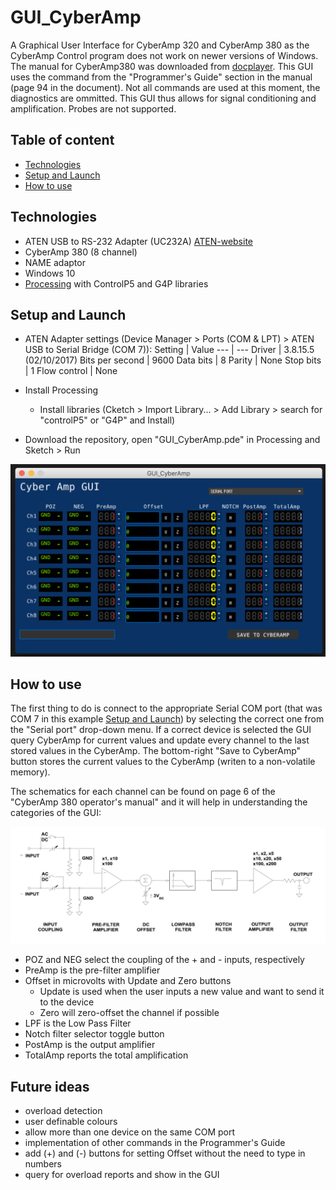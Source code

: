 # GUI_CyberAmp
A Graphical User Interface for CyberAmp 320 and CyberAmp 380 as the CyberAmp Control program does not work on newer versions of Windows. The manual for CyberAmp380 was downloaded from [docplayer].
This GUI uses the command from the "Programmer's Guide" section in the manual (page 94 in the document). Not all commands are used at this moment, the diagnostics are ommitted. This GUI thus allows for signal conditioning and amplification. Probes are not supported.

## Table of content
* [Technologies](#technologies)
* [Setup and Launch](#setup-and-launch)
* [How to use](#how-to-use)

## Technologies
- ATEN USB to RS-232 Adapter (UC232A) [ATEN-website]
- CyberAmp 380 (8 channel)
- NAME adaptor
- Windows 10
- [Processing] with ControlP5 and G4P libraries

## Setup and Launch
- ATEN Adapter settings (Device Manager > Ports (COM & LPT) > ATEN USB to Serial Bridge (COM 7)):
    Setting | Value
    --- | ---
    Driver | 3.8.15.5 (02/10/2017)
    Bits per second | 9600
    Data bits | 8
    Parity | None
    Stop bits | 1
    Flow control | None
    
- Install Processing
    - Install libraries (Cketch > Import Library... > Add Library > search for "controlP5" or "G4P" and Install)
- Download the repository, open "GUI_CyberAmp.pde" in Processing and Sketch > Run

![ScreenshotGUI](GUI_CyberAmp_preConnect.png)

## How to use
The first thing to do is connect to the appropriate Serial COM port (that was COM 7 in this example  [Setup and Launch](#setup-and-launch)) by selecting the correct one from the "Serial port" drop-down menu. If a correct device is selected the GUI query CyberAmp for current values and update every channel to the last stored values in the CyberAmp. The bottom-right "Save to CyberAmp" button stores the current values to the CyberAmp (writen to a non-volatile memory).

The schematics for each channel can be found on page 6 of the "CyberAmp 380 operator's manual" and it will help in understanding the categories of the GUI:

![ScreenshotSIGPROCPATH](SignalProcessingPathway_fromManual.png)

 - POZ and NEG select the coupling of the + and - inputs, respectively
 - PreAmp is the pre-filter amplifier
 - Offset in microvolts with Update and Zero buttons
    - Update is used when the user inputs a new value and want to send it to the device
    - Zero will zero-offset the channel if possible
- LPF is the Low Pass Filter
- Notch filter selector toggle button
- PostAmp is the output amplifier
- TotalAmp reports the total amplification

## Future ideas
- overload detection
- user definable colours
- allow more than one device on the same COM port
- implementation of other commands in the Programmer's Guide
- add (+) and (-) buttons for setting Offset without the need to type in numbers
- query for overload reports and show in the GUI

[docplayer]: https://docplayer.fr/155872871-Cyberamp-380-operator-s-manual.html
[ATEN-website]: https://www.aten.com/global/en/products/usb-&-thunderbolt/usb-converters/uc232a/
[Processing]: https://processing.org/
